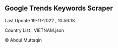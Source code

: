 

## Google Trends Keywords Scraper 
 
Last Update 19-11-2022 , 10:56:18

Country List :
VIETNAM.json



© Abdul Muttaqin 
